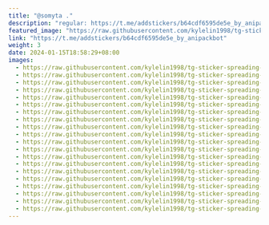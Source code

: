 ```yaml
---
title: "@somyta ."
description: "regular: https://t.me/addstickers/b64cdf6595de5e_by_anipackbot"
featured_image: "https://raw.githubusercontent.com/kylelin1998/tg-sticker-spreading-worldwide-images/main/img/f5de00ca-5a40-41d6-96b1-9b990869ffea.jpg"
link: "https://t.me/addstickers/b64cdf6595de5e_by_anipackbot"
weight: 3
date: 2024-01-15T18:58:29+08:00
images:
  - https://raw.githubusercontent.com/kylelin1998/tg-sticker-spreading-worldwide-images/main/img/f5de00ca-5a40-41d6-96b1-9b990869ffea.jpg
  - https://raw.githubusercontent.com/kylelin1998/tg-sticker-spreading-worldwide-images/main/img/31ea243e-0894-4d16-86b2-5b8291fa81a5.jpg
  - https://raw.githubusercontent.com/kylelin1998/tg-sticker-spreading-worldwide-images/main/img/6ae9ae42-121a-4cb8-9e29-2e896ddb9a10.jpg
  - https://raw.githubusercontent.com/kylelin1998/tg-sticker-spreading-worldwide-images/main/img/f063fdec-6450-4f2d-8420-571a0ce921da.jpg
  - https://raw.githubusercontent.com/kylelin1998/tg-sticker-spreading-worldwide-images/main/img/15ed1fdc-019a-4755-bb36-42af7110520b.jpg
  - https://raw.githubusercontent.com/kylelin1998/tg-sticker-spreading-worldwide-images/main/img/474f4341-448a-4e2f-989e-3cd7e2154444.jpg
  - https://raw.githubusercontent.com/kylelin1998/tg-sticker-spreading-worldwide-images/main/img/f9566ca7-69bc-4636-b0da-990ca966bd9a.jpg
  - https://raw.githubusercontent.com/kylelin1998/tg-sticker-spreading-worldwide-images/main/img/b4940759-0456-433b-9b6e-4f145ee04419.jpg
  - https://raw.githubusercontent.com/kylelin1998/tg-sticker-spreading-worldwide-images/main/img/21dc1b4c-1be8-4fea-b5d4-334953171868.jpg
  - https://raw.githubusercontent.com/kylelin1998/tg-sticker-spreading-worldwide-images/main/img/c797206a-7312-4914-9efa-ff16ab25c697.jpg
  - https://raw.githubusercontent.com/kylelin1998/tg-sticker-spreading-worldwide-images/main/img/9ca5564c-8d59-4c72-855a-f7d3e8a3639f.jpg
  - https://raw.githubusercontent.com/kylelin1998/tg-sticker-spreading-worldwide-images/main/img/7d397d21-af69-4477-9a72-15a99c58aca6.jpg
  - https://raw.githubusercontent.com/kylelin1998/tg-sticker-spreading-worldwide-images/main/img/54af1c90-8898-4d40-b101-033eae9ac995.jpg
  - https://raw.githubusercontent.com/kylelin1998/tg-sticker-spreading-worldwide-images/main/img/89090469-1af3-4c5a-8652-9c0de23e69e0.jpg
  - https://raw.githubusercontent.com/kylelin1998/tg-sticker-spreading-worldwide-images/main/img/e193c0fc-0e79-4e7c-b720-2ca11113ffa4.jpg
  - https://raw.githubusercontent.com/kylelin1998/tg-sticker-spreading-worldwide-images/main/img/ea314cd7-4e64-47dd-ba79-45a1ae40fc32.jpg
  - https://raw.githubusercontent.com/kylelin1998/tg-sticker-spreading-worldwide-images/main/img/8494ea3b-9a92-47b5-a3a9-a8e3ab4f0f2c.jpg
  - https://raw.githubusercontent.com/kylelin1998/tg-sticker-spreading-worldwide-images/main/img/fe0830a0-1b83-4936-b2b4-dca6164ce5c8.jpg
  - https://raw.githubusercontent.com/kylelin1998/tg-sticker-spreading-worldwide-images/main/img/31827f41-18e7-443c-ba68-29ec838e8f65.jpg
  - https://raw.githubusercontent.com/kylelin1998/tg-sticker-spreading-worldwide-images/main/img/a95d3eeb-fb0b-456c-9874-3b7cb8e91989.jpg
---
```

